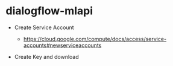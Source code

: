 # dialogflow-mlapi

* Create Service Account
  * https://cloud.google.com/compute/docs/access/service-accounts#newserviceaccounts

* Create Key and download
